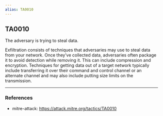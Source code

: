 ```yaml
---
alias: TA0010
---
```


## TA0010

The adversary is trying to steal data.

Exfiltration consists of techniques that adversaries may use to steal data from your network. Once they’ve collected data, adversaries often package it to avoid detection while removing it. This can include compression and encryption. Techniques for getting data out of a target network typically include transferring it over their command and control channel or an alternate channel and may also include putting size limits on the transmission.

---
### References
- mitre-attack: https://attack.mitre.org/tactics/TA0010
